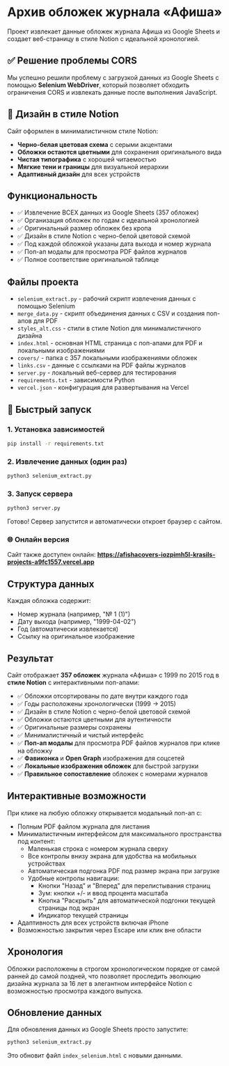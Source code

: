 # Архив обложек журнала «Афиша»

Проект извлекает данные обложек журнала Афиша из Google Sheets и создает веб-страницу в стиле Notion с идеальной хронологией.

## ✅ Решение проблемы CORS

Мы успешно решили проблему с загрузкой данных из Google Sheets с помощью **Selenium WebDriver**, который позволяет обходить ограничения CORS и извлекать данные после выполнения JavaScript.

## 🎨 Дизайн в стиле Notion

Сайт оформлен в минималистичном стиле Notion:
- **Черно-белая цветовая схема** с серыми акцентами
- **Обложки остаются цветными** для сохранения оригинального вида
- **Чистая типографика** с хорошей читаемостью
- **Мягкие тени и границы** для визуальной иерархии
- **Адаптивный дизайн** для всех устройств

## Функциональность

- ✅ Извлечение ВСЕХ данных из Google Sheets (357 обложек)
- ✅ Организация обложек по годам с идеальной хронологией
- ✅ Оригинальный размер обложек без кропа
- ✅ Дизайн в стиле Notion с черно-белой цветовой схемой
- ✅ Под каждой обложкой указаны дата выхода и номер журнала
- ✅ Поп-ап модалы для просмотра PDF файлов журналов
- ✅ Полное соответствие оригинальной таблице

## Файлы проекта

- `selenium_extract.py` - рабочий скрипт извлечения данных с помощью Selenium
- `merge_data.py` - скрипт объединения данных с CSV и создания поп-апов для PDF
- `styles_alt.css` - стили в стиле Notion для минималистичного дизайна
- `index.html` - основная HTML страница с поп-апами для PDF и локальными изображениями
- `covers/` - папка с 357 локальными изображениями обложек
- `links.csv` - данные с ссылками на PDF файлы журналов
- `server.py` - локальный веб-сервер для тестирования
- `requirements.txt` - зависимости Python
- `vercel.json` - конфигурация для развертывания на Vercel

## 🚀 Быстрый запуск

### 1. Установка зависимостей
```bash
pip install -r requirements.txt
```

### 2. Извлечение данных (один раз)
```bash
python3 selenium_extract.py
```

### 3. Запуск сервера
```bash
python3 server.py
```

Готово! Сервер запустится и автоматически откроет браузер с сайтом.

### 🌐 Онлайн версия

Сайт также доступен онлайн: **https://afishacovers-iozpimh5l-krasils-projects-a9fc1557.vercel.app**

## Структура данных

Каждая обложка содержит:
- Номер журнала (например, "№ 1 (1)")
- Дату выхода (например, "1999-04-02")
- Год (автоматически извлекается)
- Ссылку на оригинальное изображение

## Результат

Сайт отображает **357 обложек** журнала «Афиша» с 1999 по 2015 год в **стиле Notion** с интерактивными поп-апами:

- ✅ Обложки отсортированы по дате внутри каждого года
- ✅ Годы расположены хронологически (1999 → 2015)
- ✅ Дизайн в стиле Notion с черно-белой цветовой схемой
- ✅ Обложки остаются цветными для аутентичности
- ✅ Оригинальные размеры сохранены
- ✅ Минималистичный и чистый интерфейс
- ✅ **Поп-ап модалы** для просмотра PDF файлов журналов при клике на обложку
- ✅ **Фавиконка** и **Open Graph** изображения для соцсетей
- ✅ **Локальные изображения обложек** для быстрой загрузки
- ✅ **Правильное сопоставление** обложек с номерами журналов

## Интерактивные возможности

При клике на любую обложку открывается модальный поп-ап с:
- Полным PDF файлом журнала для листания
- Минималистичным интерфейсом для максимального пространства под контент:
  - Маленькая строка с номером журнала сверху
  - Все контролы внизу экрана для удобства на мобильных устройствах
  - Автоматическая подгонка PDF под размер экрана при загрузке
  - Удобные контролы навигации:
    - Кнопки "Назад" и "Вперед" для перелистывания страниц
    - Зум: кнопки +/- и ввод процента масштаба
    - Кнопка "Раскрыть" для автоматической подгонки текущей страницы под экран
    - Индикатор текущей страницы
- Адаптивность для всех устройств включая iPhone
- Возможностью закрытия через Escape или клик вне области

## Хронология

Обложки расположены в строгом хронологическом порядке от самой ранней до самой поздней, что позволяет проследить эволюцию дизайна журнала за 16 лет в элегантном интерфейсе Notion с возможностью просмотра каждого выпуска.

## Обновление данных

Для обновления данных из Google Sheets просто запустите:
```bash
python3 selenium_extract.py
```

Это обновит файл `index_selenium.html` с новыми данными.
